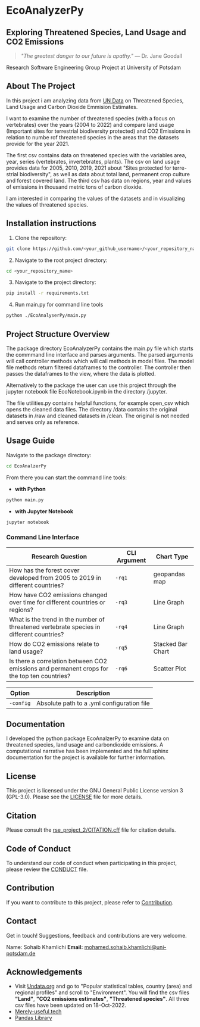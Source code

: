 # EcoAnalyzerPy

## Exploring Threatened Species, Land Usage and CO2 Emissions

> _"The greatest danger to our future is apathy."_ — Dr. Jane Goodall

Research Software Engineering Group Project at University of Potsdam

## About The Project

In this project i am analyzing data from [UN Data](https://data.un.org/default.aspx) on Threatened Species, Land Usage and Carbon Dioxide Emmision Estimates.

I want to examine the number of threatened species (with a focus on vertebrates) over the years (2004 to 2022) and compare land usage (Important sites for terrestrial biodiversity protected) and CO2 Emissions in relation to numbe rof threatened species in the areas that the datasets provide for the year 2021.

The first csv contains data on threatened species with the variables area, year, series (vertebrates, invertebrates, plants).
The csv on land usage provides data for 2005, 2010, 2019, 2021 about "Sites protected for terre-strial biodiversity", as well as data about total land, permanent crop culture and forest covered land. The third csv has data on regions, year and values of emissions in thousand metric tons of carbon dioxide.

I am interested in comparing the values of the datasets and in visualizing the values of threatened species.

## Installation instructions

1. Clone the repository:

```bash
git clone https://github.com/<your_github_username>/<your_repository_name>.git
```

2. Navigate to the root project directory:

```bash
cd <your_repository_name>

```

3. Navigate to the project directory:

```bash
pip install -r requirements.txt
```

4. Run main.py for command line tools

```bash
python ./EcoAnalyserPy/main.py
```

## Project Structure Overview

The package directory EcoAnalyzerPy contains the main.py file which starts the commmand line interface and parses arguments. The parsed arguments will call controller methods which will call methods in model files. The model file methods return filtered dataframes to the controller. The controller then passes the dataframes to the view, where the data is plotted.

Alternatively to the package the user can use this project through the jupyter notebook file EcoNotebook.ipynb in the directory /jupyter.

The file utilities.py contains helpful functions, for example open_csv which opens the cleaned data files.
The directory /data contains the original datasets in /raw and cleaned datasets in /clean. The original is not needed and serves only as reference.

## Usage Guide

Navigate to the package directory:

```bash
cd EcoAnalzerPy

```

From there you can start the command line tools:

- **with Python**

```bash
python main.py

```

- **with Jupyter Notebook**

```bash
jupyter notebook

```

### Command Line Interface

| Research Question                                                                           | CLI Argument | Chart Type        |
| ------------------------------------------------------------------------------------------- | ------------ | ----------------- |
| How has the forest cover developed from 2005 to 2019 in different countries?                | `-rq1`       | geopandas map     |
| How have CO2 emissions changed over time for different countries or regions?                | `-rq3`       | Line Graph        |
| What is the trend in the number of threatened vertebrate species in different countries?    | `-rq4`       | Line Graph        |
| How do CO2 emissions relate to land usage?                                                  | `-rq5`       | Stacked Bar Chart |
| Is there a correlation between CO2 emissions and permanent crops for the top ten countries? | `-rq6`       | Scatter Plot      |

| Option    | Description                                |
| --------- | ------------------------------------------ |
| `-config` | Absolute path to a .yml configuration file |

## Documentation

I developed the python package EcoAnalzerPy to examine data on threatened species, land usage and carbondioxide emissions.
A computational narrative has been implemented and the full sphinx documentation for the project is available for further information.

## License

This project is licensed under the GNU General Public License version 3 (GPL-3.0). Please see the [LICENSE](https://www.gnu.org/licenses/gpl-3.0.en.html) file for more details.

## Citation

Please consult the [rse_project_2/CITATION.cff](/CITATION.cff) file for citation details.

## Code of Conduct

To understand our code of conduct when participating in this project, please review the [CONDUCT](/CONDUCT.md) file.

## Contribution

If you want to contribute to this project, please refer to [Contribution](/CONTRIBUTING.md).

## Contact

Get in touch!
Suggestions, feedback and contributions are very welcome.

Name: Sohaib Khamlichi
**Email:** mohamed.sohaib.khamlichi@uni-potsdam.de

## Acknowledgements

- Visit [Undata.org](https://data.un.org/default.aspx) and go to "Popular statistical tables, country (area) and regional profiles" and scroll to "Environment". You will find the csv files **"Land"**, **"CO2 emissions estimates"**, **"Threatened species"**. All three csv files have been updated on 18-Oct-2022.
- [Merely-useful.tech](https://merely-useful.tech/py-rse/scripting.html)
- [Pandas Library](https://pandas.pydata.org/)
